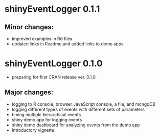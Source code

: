 # shinyEventLogger 0.1.1

## Minor changes:

* improved examples in Rd files
* updated links in Readme and added links to demo apps

# shinyEventLogger 0.1.0

* preparing for first CRAN release ver. 0.1.0

## Major changes:

* logging to R console, browser JavaScript console, a file, and mongoDB
* logging different types of events with different sets of parameters
* timing multiple hierarchical events
* shiny demo app for logging events
* shiny demo dashboard for analyzing events from the demo app
* introductory vignette
